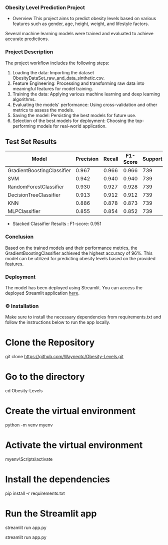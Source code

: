 ### Obesity Level Prediction Project
- Overview
This project aims to predict obesity levels based on various features such as gender, age, height, weight, and lifestyle factors.

Several machine learning models were trained and evaluated to achieve accurate predictions.

### Project Description
The project workflow includes the following steps:

1. Loading the data: Importing the dataset ObesityDataSet_raw_and_data_sinthetic.csv.
2. Feature Engineering: Processing and transforming raw data into meaningful features for model training.
3. Training the data: Applying various machine learning and deep learning algorithms.
4. Evaluating the models' performance: Using cross-validation and other metrics to assess the models.
5. Saving the model: Persisting the best models for future use.
6. Selection of the best models for deployment: Choosing the top-performing models for real-world application.

## Test Set Results
| Model                       | Precision | Recall | F1-Score | Support | Accuracy |
|-----------------------------|-----------|--------|----------|---------|----------|
| GradientBoostingClassifier  | 0.967     | 0.966  | 0.966    | 739     | 0.966    |
| SVM                         | 0.942     | 0.940  | 0.940    | 739     | 0.940    |
| RandomForestClassifier      | 0.930     | 0.927  | 0.928    | 739     | 0.927    |
| DecisionTreeClassifier      | 0.913     | 0.912  | 0.912    | 739     | 0.912    |
| KNN                         | 0.886     | 0.878  | 0.873    | 739     | 0.878    |
| MLPClassifier               | 0.855     | 0.854  | 0.852    | 739     | 0.854    |

- Stacked Classifier Results : F1-score: 0.951
### Conclusion
Based on the trained models and their performance metrics, the GradientBoostingClassifier achieved the highest accuracy of 96%. This model can be utilized for predicting obesity levels based on the provided features.

### Deployment
The model has been deployed using Streamlit.
You can access the deployed Streamlit application [here](https://obesity-levelsgit-3mnn7sqzxuxrjjh8dtd5zo.streamlit.app/).


### ⚙️ Installation
Make sure to install the necessary dependencies from requirements.txt and follow the instructions below to run the app locally.
# Clone the Repository
git clone https://github.com/Wayneotc/Obesity-Levels.git

# Go to the directory
cd Obesity-Levels

# Create the virtual environment
python -m venv myenv

# Activate the virtual environment
myenv\Scripts\activate

# Install the dependencies
pip install -r requirements.txt

# Run the Streamlit app
streamlit run app.py

streamlit run app.py
